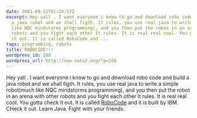 ```yaml
---
date: 2001-09-21T01:24:57Z
excerpt: Hey yall . I want everyone i know to go and download robo code and build
  a java robot and we shall figth. It rules, you use real java to write a simple robot)much
  like NQC mindstorms programming), and you then put the robot in an arena with other
  robots and you fight each other It rules. It is real real cool. You gotta check
  it out. It is called RoboCode and ...
tags: programming, robots
title: ROBOCIDE!!!
wordpress_id: 108
wordpress_url: http://new.nata2.org/?p=108
---
```


Hey yall . I want everyone i know to go and download robo code and build a java robot and we shall figth. It rules, you use real java to write a simple robot)much like NQC mindstorms programming), and you then put the robot in an arena with other robots and you fight each other It rules. It is real real cool. You gotta check it out. It is called <a href="http://www.robocode.net">RoboCode</a> and it is built by IBM. CHeck it out. Learn Java. Fight with your friends.
